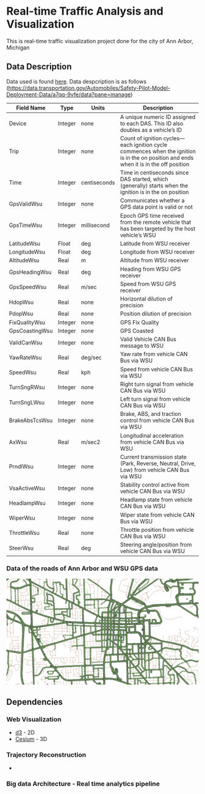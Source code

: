 # Real-time Traffic Analysis and Visualization
This is real-time traffic visualization project done for the city of Ann Arbor, Michigan

## Data Description ##
Data used is found [here](https://data.transportation.gov/Automobiles/Safety-Pilot-Model-Deployment-Data/a7qq-9vfe). Data despcription is as follows (https://data.transportation.gov/Automobiles/Safety-Pilot-Model-Deployment-Data/a7qq-9vfe/data?pane=manage)

| Field Name     | Type    | Units        | Description                                                                                                                            |
|----------------|---------|--------------|----------------------------------------------------------------------------------------------------------------------------------------|
| Device         | Integer | none         | A unique numeric ID assigned to each DAS. This ID also doubles as a vehicle’s ID                                                       |
| Trip           | Integer | none         | Count of ignition cycles—each ignition cycle commences when the ignition is in the on position and ends when it is in the off position |
| Time           | Integer | centiseconds | Time in centiseconds since DAS started, which (generally) starts when the ignition is in the on position                               |
| GpsValidWsu    | Integer | none         | Communicates whether a GPS data point is valid or not                                                                                  |
| GpsTimeWsu     | Integer | millisecond  | Epoch GPS time received from the remote vehicle that has been targeted by the host vehicle’s WSU                                       |
| LatitudeWsu    | Float   | deg          | Latitude from WSU receiver                                                                                                             |
| LongitudeWsu   | Float   | deg          | Longitude from WSU receiver                                                                                                            |
| AltitudeWsu    | Real    | m            | Altitude from WSU receiver                                                                                                             |
| GpsHeadingWsu  | Real    | deg          | Heading from WSU GPS receiver                                                                                                          |
| GpsSpeedWsu    | Real    | m/sec        | Speed from WSU GPS receiver                                                                                                            |
| HdopWsu        | Real    | none         | Horizontal dilution of precision                                                                                                       |
| PdopWsu        | Real    | none         | Position dilution of precision                                                                                                         |
| FixQualityWsu  | Integer | none         | GPS Fix Quality                                                                                                                        |
| GpsCoastingWsu | Integer | none         | GPS Coasted                                                                                                                            |
| ValidCanWsu    | Integer | none         | Valid Vehicle CAN Bus message to WSU                                                                                                   |
| YawRateWsu     | Real    | deg/sec      | Yaw rate from vehicle CAN Bus via WSU                                                                                                  |
| SpeedWsu       | Real    | kph          | Speed from vehicle CAN Bus via WSU                                                                                                     |
| TurnSngRWsu    | Integer | none         | Right turn signal from vehicle CAN Bus via WSU                                                                                         |
| TurnSngLWsu    | Integer | none         | Left turn signal from vehicle CAN Bus via WSU                                                                                          |
| BrakeAbsTcsWsu | Integer | none         | Brake, ABS, and traction control from vehicle CAN Bus via WSU                                                                          |
| AxWsu          | Real    | m/sec2       | Longitudinal acceleration from vehicle CAN Bus via WSU                                                                                 |
| PrndlWsu       | Integer | none         | Current transmission state (Park, Reverse, Neutral, Drive, Low) from vehicle CAN Bus via WSU                                           |
| VsaActiveWsu   | Integer | none         | Stability control active from vehicle CAN Bus via WSU                                                                                  |
| HeadlampWsu    | Integer | none         | Headlamp state from vehicle CAN Bus via WSU                                                                                            |
| WiperWsu       | Integer | none         | Wiper state from vehicle CAN Bus via WSU                                                                                               |
| ThrottleWsu    | Real    | none         | Throttle position from vehicle CAN Bus via WSU                                                                                         |
| SteerWsu       | Real    | deg          | Steering angle/position from vehicle CAN Bus via WSU                                                                                   |

### Data of the roads of Ann Arbor and WSU GPS data ###
![alt text](https://github.com/AkashPushkar/real-time-traffic-analysis/blob/master/doc/Screenshot%20from%202019-02-24%2023-58-35.png?raw=true)

## Dependencies ##
### Web Visualization ###
- [d3](https://github.com/d3/d3/wiki/Gallery) - 2D
- [Cesium](https://cesiumjs.org/) - 3D

### Trajectory Reconstruction ###
- 

### Big data Architecture - Real time analytics pipeline ###
